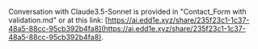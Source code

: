 Conversation with Claude3.5-Sonnet is provided in "Contact_Form with validation.md" or at this link: [https://ai.edd1e.xyz/share/235f23c1-1c37-48a5-88cc-95cb392b4fa8](https://ai.edd1e.xyz/share/235f23c1-1c37-48a5-88cc-95cb392b4fa8).